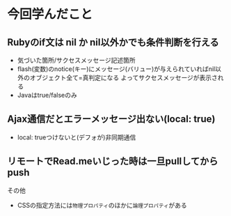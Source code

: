 # 今回学んだこと

## Rubyのif文は nil か nil以外かでも条件判断を行える
- 気づいた箇所/サクセスメッセージ記述箇所
- flash(変数)のnotice(キー)にメッセージ(バリュー)が与えられていればnil以外のオブジェクト全て=真判定になる
よってサクセスメッセージが表示される
- Javaはtrue/falseのみ

## Ajax通信だとエラーメッセージ出ない(local: true)
- local: trueつけないと(デフォが)非同期通信

## リモートでRead.meいじった時は一旦pullしてからpush

その他
- CSSの指定方法には`物理プロパティ`のほかに`論理プロパティ`がある

